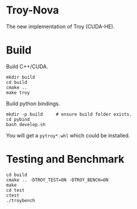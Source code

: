 # Troy-Nova

The new implementation of Troy (CUDA-HE).

# Build

Build C++/CUDA.

```
mkdir build
cd build
cmake ..
make troy
```

Build python bindings.

```
mkdir -p build     # ensure build folder exists.
cd pybind
bash develop.sh
```

You will get a `pytroy*.whl` which could be installed. 

# Testing and Benchmark

```
cd build
cmake .. -DTROY_TEST=ON -DTROY_BENCH=ON
make
cd test
ctest
./troybench
```